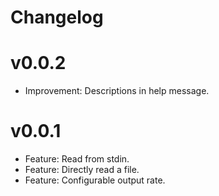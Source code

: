 # Changelog

# v0.0.2
* Improvement: Descriptions in help message.

# v0.0.1
* Feature: Read from stdin.
* Feature: Directly read a file.
* Feature: Configurable output rate.
